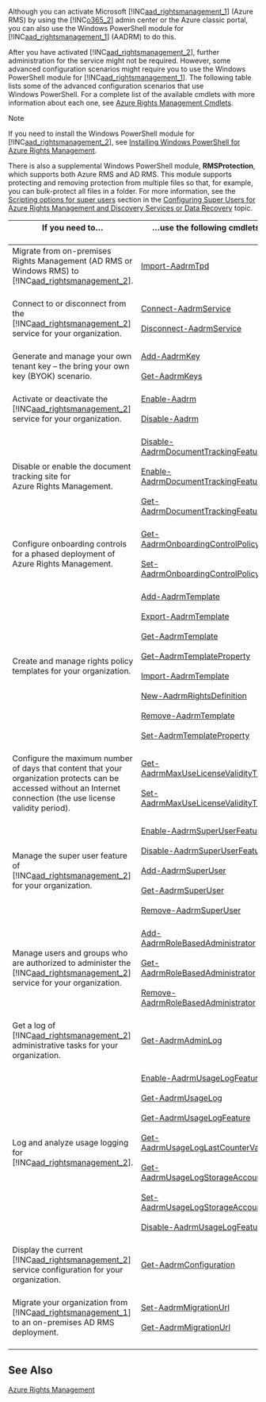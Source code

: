 Although you can activate Microsoft [!INC[aad_rightsmanagement_1](../Token/aad_rightsmanagement_1_md.md)] (Azure RMS) by using the [!INC[o365_2](../Token/o365_2_md.md)] admin center or the Azure classic portal, you can also use the Windows PowerShell module for [!INC[aad_rightsmanagement_1](../Token/aad_rightsmanagement_1_md.md)] (AADRM) to do this.

After you have activated [!INC[aad_rightsmanagement_2](../Token/aad_rightsmanagement_2_md.md)], further administration for the service might not be required. However, some advanced configuration scenarios might require you to use the Windows PowerShell module for [!INC[aad_rightsmanagement_1](../Token/aad_rightsmanagement_1_md.md)]. The following table lists some of the advanced configuration scenarios that use Windows PowerShell. For a complete list of the available cmdlets with more information about each one, see [Azure Rights Management Cmdlets](http://msdn.microsoft.com/library/azure/dn629398.aspx).

> [!NOTE]
> If you need to install the Windows PowerShell module for [!INC[aad_rightsmanagement_2](../Token/aad_rightsmanagement_2_md.md)], see [Installing Windows PowerShell for Azure Rights Management](../Topic/Installing_Windows_PowerShell_for_Azure_Rights_Management.md).

There is also a supplemental Windows PowerShell module, **RMSProtection**, which supports both Azure RMS and AD RMS. This module supports protecting and removing protection from multiple files so that, for example, you can bulk-protect all files in a folder. For more information, see the [Scripting options for super users](../Topic/Configuring_Super_Users_for_Azure_Rights_Management_and_Discovery_Services_or_Data_Recovery.md#BKMK_RMSProtectionModule) section in the [Configuring Super Users for Azure Rights Management and Discovery Services or Data Recovery](../Topic/Configuring_Super_Users_for_Azure_Rights_Management_and_Discovery_Services_or_Data_Recovery.md) topic.

|If you need to… <br /> <br />|…use the following cmdlets <br /> <br />|
|-------------------|------------------------------|
|Migrate from on-premises Rights Management (AD RMS or Windows RMS) to [!INC[aad_rightsmanagement_2](../Token/aad_rightsmanagement_2_md.md)]. <br /> <br />|[Import-AadrmTpd](http://msdn.microsoft.com/library/azure/dn857523.aspx) <br /> <br />|
|Connect to or disconnect from the [!INC[aad_rightsmanagement_2](../Token/aad_rightsmanagement_2_md.md)] service for your organization. <br /> <br />|[Connect-AadrmService](http://msdn.microsoft.com/library/azure/dn629415.aspx) <br /> <br />[Disconnect-AadrmService](http://msdn.microsoft.com/library/azure/dn629416.aspx) <br /> <br />|
|Generate and manage your own tenant key – the bring your own key (BYOK) scenario. <br /> <br />|[Add-AadrmKey](http://msdn.microsoft.com/library/azure/dn629418.aspx) <br /> <br />[Get-AadrmKeys](http://msdn.microsoft.com/library/azure/dn629420.aspx) <br /> <br />|
|Activate or deactivate the [!INC[aad_rightsmanagement_2](../Token/aad_rightsmanagement_2_md.md)] service for your organization. <br /> <br />|[Enable-Aadrm](http://msdn.microsoft.com/library/azure/dn629412.aspx) <br /> <br />[Disable-Aadrm](http://msdn.microsoft.com/library/azure/dn629422.aspx) <br /> <br />|
|Disable or enable the document tracking site for Azure Rights Management. <br /> <br />|[Disable-AadrmDocumentTrackingFeature](https://msdn.microsoft.com/library/azure/mt548471.aspx) <br /> <br />[Enable-AadrmDocumentTrackingFeature](https://msdn.microsoft.com/library/azure/mt548469.aspx) <br /> <br />[Get-AadrmDocumentTrackingFeature](https://msdn.microsoft.com/library/azure/mt548470.aspx) <br /> <br />|
|Configure onboarding controls for a phased deployment of Azure Rights Management. <br /> <br />|[Get-AadrmOnboardingControlPolicy](http://msdn.microsoft.com/library/azure/dn857522.aspx) <br /> <br />[Set-AadrmOnboardingControlPolicy](http://msdn.microsoft.com/library/azure/dn857521.aspx) <br /> <br />|
|Create and manage rights policy templates for your organization. <br /> <br />|[Add-AadrmTemplate](http://msdn.microsoft.com/library/azure/dn727075.aspx) <br /> <br />[Export-AadrmTemplate](http://msdn.microsoft.com/library/azure/dn727078.aspx) <br /> <br />[Get-AadrmTemplate](http://msdn.microsoft.com/library/azure/dn727079.aspx) <br /> <br />[Get-AadrmTemplateProperty](http://msdn.microsoft.com/library/azure/dn727081.aspx) <br /> <br />[Import-AadrmTemplate](http://msdn.microsoft.com/library/azure/dn727077.aspx) <br /> <br />[New-AadrmRightsDefinition](http://msdn.microsoft.com/library/azure/dn727080.aspx) <br /> <br />[Remove-AadrmTemplate](http://msdn.microsoft.com/library/azure/dn727082.aspx) <br /> <br />[Set-AadrmTemplateProperty](http://msdn.microsoft.com/library/azure/dn727076.aspx) <br /> <br />|
|Configure the maximum number of days that content that your organization protects can be accessed without an Internet connection (the use license validity period). <br /> <br />|[Get-AadrmMaxUseLicenseValidityTime](https://msdn.microsoft.com/library/azure/dn932062.aspx) <br /> <br />[Set-AadrmMaxUseLicenseValidityTime](https://msdn.microsoft.com/library/azure/dn932063.aspx) <br /> <br />|
|Manage the super user feature of [!INC[aad_rightsmanagement_2](../Token/aad_rightsmanagement_2_md.md)] for your organization. <br /> <br />|[Enable-AadrmSuperUserFeature](http://msdn.microsoft.com/library/azure/dn629400.aspx) <br /> <br />[Disable-AadrmSuperUserFeature](http://msdn.microsoft.com/library/azure/dn629428.aspx) <br /> <br />[Add-AadrmSuperUser](http://msdn.microsoft.com/library/azure/dn629411.aspx) <br /> <br />[Get-AadrmSuperUser](http://msdn.microsoft.com/library/azure/dn629408.aspx) <br /> <br />[Remove-AadrmSuperUser](http://msdn.microsoft.com/library/azure/dn629405.aspx) <br /> <br />|
|Manage users and groups who are authorized to administer the [!INC[aad_rightsmanagement_2](../Token/aad_rightsmanagement_2_md.md)] service for your organization. <br /> <br />|[Add-AadrmRoleBasedAdministrator](http://msdn.microsoft.com/library/azure/dn629417.aspx) <br /> <br />[Get-AadrmRoleBasedAdministrator](http://msdn.microsoft.com/library/azure/dn629407.aspx) <br /> <br />[Remove-AadrmRoleBasedAdministrator](http://msdn.microsoft.com/library/azure/dn629424.aspx) <br /> <br />|
|Get a log of [!INC[aad_rightsmanagement_2](../Token/aad_rightsmanagement_2_md.md)] administrative tasks for your organization. <br /> <br />|[Get-AadrmAdminLog](http://msdn.microsoft.com/library/azure/dn629430.aspx) <br /> <br />|
|Log and analyze usage logging for [!INC[aad_rightsmanagement_2](../Token/aad_rightsmanagement_2_md.md)]. <br /> <br />|[Enable-AadrmUsageLogFeature](http://msdn.microsoft.com/library/azure/dn629421.aspx) <br /> <br />[Get-AadrmUsageLog](http://msdn.microsoft.com/library/azure/dn629401.aspx) <br /> <br />[Get-AadrmUsageLogFeature](http://msdn.microsoft.com/library/azure/dn629425.aspx) <br /> <br />[Get-AadrmUsageLogLastCounterValue](http://msdn.microsoft.com/library/azure/dn629423.aspx) <br /> <br />[Get-AadrmUsageLogStorageAccount](http://msdn.microsoft.com/library/azure/dn629419.aspx) <br /> <br />[Set-AadrmUsageLogStorageAccount](http://msdn.microsoft.com/library/azure/dn629426.aspx) <br /> <br />[Disable-AadrmUsageLogFeature](http://msdn.microsoft.com/library/azure/dn629404.aspx) <br /> <br />|
|Display the current [!INC[aad_rightsmanagement_2](../Token/aad_rightsmanagement_2_md.md)] service configuration for your organization. <br /> <br />|[Get-AadrmConfiguration](http://msdn.microsoft.com/library/azure/dn629410.aspx) <br /> <br />|
|Migrate your organization from [!INC[aad_rightsmanagement_1](../Token/aad_rightsmanagement_1_md.md)] to an on-premises AD RMS deployment. <br /> <br />|[Set-AadrmMigrationUrl](http://msdn.microsoft.com/library/azure/dn629429.aspx) <br /> <br />[Get-AadrmMigrationUrl](http://msdn.microsoft.com/library/azure/dn629403.aspx) <br /> <br />|

## See Also
[Azure Rights Management](../Topic/Azure_Rights_Management.md)

